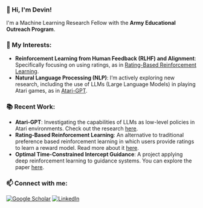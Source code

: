 ### 👋 Hi, I'm Devin! 
I'm a Machine Learning Research Fellow with the **Army Educational Outreach Program**.

### 👀 My Interests:
- **Reinforcement Learning from Human Feedback (RLHF) and Alignment**: Specifically focusing on using ratings, as in [Rating-Based Reinforcement Learning](https://arxiv.org/abs/2307.16348).
- **Natural Language Processing (NLP)**: I’m actively exploring new research, including the use of LLMs (Large Language Models) in playing Atari games, as in [Atari-GPT](https://arxiv.org/abs/2408.15950).

### 📚 Recent Work:
- **Atari-GPT**: Investigating the capabilities of LLMs as low-level policies in Atari environments. Check out the research [here](https://arxiv.org/abs/2408.15950).
- **Rating-Based Reinforcement Learning**: An alternative to traditional preference based reinforcement learning in which users provide ratings to learn a reward model. Read more about it [here](https://arxiv.org/abs/2307.16348).
- **Optimal Time-Constrained Intercept Guidance**: A project applying deep reinforcement learning to guidance systems. You can explore the paper [here](https://arc.aiaa.org/doi/abs/10.2514/6.2024-2206).

### 📫 Connect with me:
[![Google Scholar](https://img.shields.io/badge/Google%20Scholar-4285F4?style=for-the-badge&logo=google-scholar&logoColor=white)](https://scholar.google.com/citations?user=9sorVs8AAAAJ&hl=en)
[![LinkedIn](https://img.shields.io/badge/LinkedIn-0077B5?style=for-the-badge&logo=linkedin&logoColor=white)](https://www.linkedin.com/in/devinwhiteai/)
